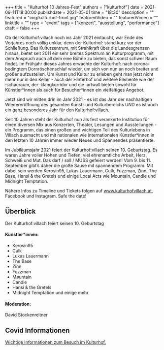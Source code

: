 +++
title = "Kulturhof 10 Jahres-Fest"
authors = ["kulturhof"]
date = 2021-09-11T18:30:00
publishdate = 2021-05-01
time = "18:30"
description = ""
featured = "img/kulturhof-front.jpg"
featuredVideo = ""
featuredVimeo = ""
linktitle = ""
type = "event"
tags = ["konzert", "ausstellung", "performance"]
draft = false
+++

Ob der Kulturhof:villach noch ins Jahr 2021 eintaucht, war Ende des Vorjahres noch völlig unklar, denn der Kulturhof: stand kurz vor der Schließung. Das Kulturzentrum, mit Strahlkraft über die Landesgrenzen hinaus, bietet seit 2011 ein sehr breites Spektrum an Kulturprogramm, mit dem Anspruch auch all dem eine Bühne zu bieten, das sonst schwer Raum findet. Im Frühjahr dieses Jahres erwachte der Kulturhof: nach corona-bedingtem Dornröschenschlaf wieder, um sich von nun an noch breiter und größer aufzustellen. Um Kunst und Kultur zu erleben geht man jetzt nicht mehr nur in den Keller - auch der Hinterhof und weitere Elemente wie der :schauraum, der :klangkorridor und die :artwall bieten sowohl für Künstler\*innen als auch für Besucher\*innen ein vielfältiges Angebot. 

Jetzt sind wir mitten drin im Jahr 2021 - es ist das Jahr der nachhaltigen Wiedereröffnung des gesamten Kunst- und Kulturbereichs UND es ist auch ein ganz besonderes Jahr für den Kulturhof:villach. 

Seit 10 Jahren steht der Kulturhof nun als fest verankerte Institution für einen diversen Mix aus Konzerten, Theater, Lesungen und Ausstellungen - ein Programm, das einen großen und wichtigen Teil des Kulturlebens in Villach ausmacht und mit nationalen wie internationalen Künstler\*innen in den letzten 10 Jahren immer wieder Neues und Spannendes präsentierte.

Im Jubiläumsjahr 2021 feiert der Kulturhof:villach seinen 10. Geburtstag. Es waren Jahre voller Höhen und Tiefen, viel ehrenamtliche Arbeit, Herz, Schweiß und Mut. Das darf / soll / MUSS gefeiert werden! Vom 9. bis 11. September gibt’s daher die große Sause mit spannendem Programm. Mit dabei sein werden Kerosin95, Lukas Lauermann, Culk, Fuzzman, Zinn, The Base, Hansi & the Gretels und einige Local Acts wie Møuntain, Candie und Midnight Temptation. 

Nähere Infos zu Timeline und Tickets folgen auf www.kulturhofvillach.at, Facebook und Instagram. Safe the date!


## Überblick

Der Kulturhof:villach feiert seinen 10. Geburtstag


#### Künstler\*innen:
- Kerosin95
- Culk
- Lukas Lauermann
- The Base
- Zinn
- Fuzzman
- Møuntain
- Candie
- Hansi & the Gretels
- Midnight Temptation und einige mehr

#### Moderation:
David Stockenreitner



## Covid Informationen

[Wichtige Informationen zum Besuch im Kulturhof.](covid-info)